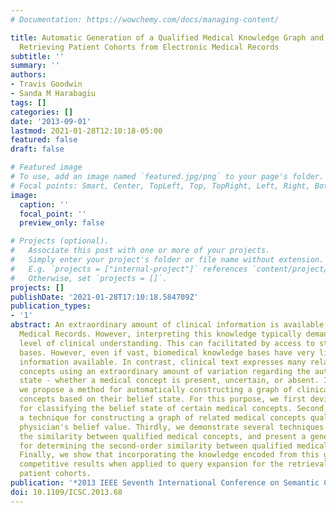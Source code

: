 ```yaml
---
# Documentation: https://wowchemy.com/docs/managing-content/

title: Automatic Generation of a Qualified Medical Knowledge Graph and ts Usage for
  Retrieving Patient Cohorts from Electronic Medical Records
subtitle: ''
summary: ''
authors:
- Travis Goodwin
- Sanda M Harabagiu
tags: []
categories: []
date: '2013-09-01'
lastmod: 2021-01-28T12:10:18-05:00
featured: false
draft: false

# Featured image
# To use, add an image named `featured.jpg/png` to your page's folder.
# Focal points: Smart, Center, TopLeft, Top, TopRight, Left, Right, BottomLeft, Bottom, BottomRight.
image:
  caption: ''
  focal_point: ''
  preview_only: false

# Projects (optional).
#   Associate this post with one or more of your projects.
#   Simply enter your project's folder or file name without extension.
#   E.g. `projects = ["internal-project"]` references `content/project/deep-learning/index.md`.
#   Otherwise, set `projects = []`.
projects: []
publishDate: '2021-01-28T17:10:18.584709Z'
publication_types:
- '1'
abstract: An extraordinary amount of clinical information is available within Electronic
  Medical Records. However, interpreting this knowledge typically demands a significant
  level of clinical understanding. This can facilitated by access to structured knowledge
  bases. However, even if vast, biomedical knowledge bases have very limited relational
  information available. In contrast, clinical text expresses many relations between
  concepts using an extraordinary amount of variation regarding the author's belief
  state - whether a medical concept is present, uncertain, or absent. In this paper,
  we propose a method for automatically constructing a graph of clinically related
  concepts based on their belief state. For this purpose, we first devise a method
  for classifying the belief state of certain medical concepts. Second, we designed
  a technique for constructing a graph of related medical concepts qualified by the
  physician's belief value. Thirdly, we demonstrate several techniques for inferring
  the similarity between qualified medical concepts, and present a generalized algorithm
  for determining the second-order similarity between qualified medical concepts.
  Finally, we show that incorporating the knowledge encoded from this graph yield
  competitive results when applied to query expansion for the retrieval of hospital
  patient cohorts.
publication: '*2013 IEEE Seventh International Conference on Semantic Computing*'
doi: 10.1109/ICSC.2013.68
---
```

